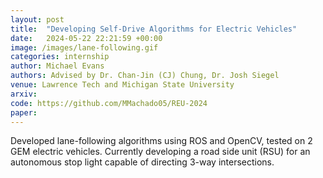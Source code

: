 ```yaml
---
layout: post
title:  "Developing Self-Drive Algorithms for Electric Vehicles"
date:   2024-05-22 22:21:59 +00:00
image: /images/lane-following.gif
categories: internship
author: Michael Evans
authors: Advised by Dr. Chan-Jin (CJ) Chung, Dr. Josh Siegel
venue: Lawrence Tech and Michigan State University
arxiv:
code: https://github.com/MMachado05/REU-2024
paper:
---
```

Developed lane-following algorithms using ROS and OpenCV, tested on 2 GEM electric vehicles. Currently developing a road side unit (RSU) for an autonomous stop light capable of directing 3-way intersections.
